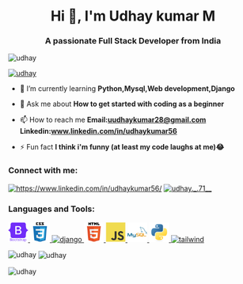 <h1 align="center">Hi 👋, I'm Udhay kumar M</h1>
<h3 align="center">A passionate Full Stack Developer from India</h3>

<p align="left"> <img src="https://komarev.com/ghpvc/?username=udhay&label=Profile%20views&color=0e75b6&style=flat" alt="udhay" /> </p>

<p align="left"> <a href="https://github.com/ryo-ma/github-profile-trophy"><img src="https://github-profile-trophy.vercel.app/?username=udhay" alt="udhay" /></a> </p>

- 🌱 I’m currently learning **Python,Mysql,Web development,Django**

- 💬 Ask me about **How to get started with coding as a beginner**

- 📫 How to reach me **Email:uudhaykumar28@gmail.com Linkedin:www.linkedin.com/in/udhaykumar56**

- ⚡ Fun fact **I think i'm funny (at least my code laughs at me)😂**

<h3 align="left">Connect with me:</h3>
<p align="left">
<a href="https://linkedin.com/in/https://www.linkedin.com/in/udhaykumar56/" target="blank"><img align="center" src="https://raw.githubusercontent.com/rahuldkjain/github-profile-readme-generator/master/src/images/icons/Social/linked-in-alt.svg" alt="https://www.linkedin.com/in/udhaykumar56/" height="30" width="40" /></a>
<a href="https://instagram.com/udhay._.71__" target="blank"><img align="center" src="https://raw.githubusercontent.com/rahuldkjain/github-profile-readme-generator/master/src/images/icons/Social/instagram.svg" alt="udhay._.71__" height="30" width="40" /></a>
</p>

<h3 align="left">Languages and Tools:</h3>
<p align="left"> <a href="https://getbootstrap.com" target="_blank" rel="noreferrer"> <img src="https://raw.githubusercontent.com/devicons/devicon/master/icons/bootstrap/bootstrap-plain-wordmark.svg" alt="bootstrap" width="40" height="40"/> </a> <a href="https://www.w3schools.com/css/" target="_blank" rel="noreferrer"> <img src="https://raw.githubusercontent.com/devicons/devicon/master/icons/css3/css3-original-wordmark.svg" alt="css3" width="40" height="40"/> </a> <a href="https://www.djangoproject.com/" target="_blank" rel="noreferrer"> <img src="https://cdn.worldvectorlogo.com/logos/django.svg" alt="django" width="40" height="40"/> </a> <a href="https://www.w3.org/html/" target="_blank" rel="noreferrer"> <img src="https://raw.githubusercontent.com/devicons/devicon/master/icons/html5/html5-original-wordmark.svg" alt="html5" width="40" height="40"/> </a> <a href="https://developer.mozilla.org/en-US/docs/Web/JavaScript" target="_blank" rel="noreferrer"> <img src="https://raw.githubusercontent.com/devicons/devicon/master/icons/javascript/javascript-original.svg" alt="javascript" width="40" height="40"/> </a> <a href="https://www.mysql.com/" target="_blank" rel="noreferrer"> <img src="https://raw.githubusercontent.com/devicons/devicon/master/icons/mysql/mysql-original-wordmark.svg" alt="mysql" width="40" height="40"/> </a> <a href="https://www.python.org" target="_blank" rel="noreferrer"> <img src="https://raw.githubusercontent.com/devicons/devicon/master/icons/python/python-original.svg" alt="python" width="40" height="40"/> </a> <a href="https://tailwindcss.com/" target="_blank" rel="noreferrer"> <img src="https://www.vectorlogo.zone/logos/tailwindcss/tailwindcss-icon.svg" alt="tailwind" width="40" height="40"/> </a> </p>

<p><img align="left" src="https://github-readme-stats.vercel.app/api/top-langs?username=udhay&show_icons=true&locale=en&layout=compact" alt="udhay" /></p>

<p>&nbsp;<img align="center" src="https://github-readme-stats.vercel.app/api?username=udhay&show_icons=true&locale=en" alt="udhay" /></p>

<p><img align="center" src="https://github-readme-streak-stats.herokuapp.com/?user=udhay&" alt="udhay" /></p>

